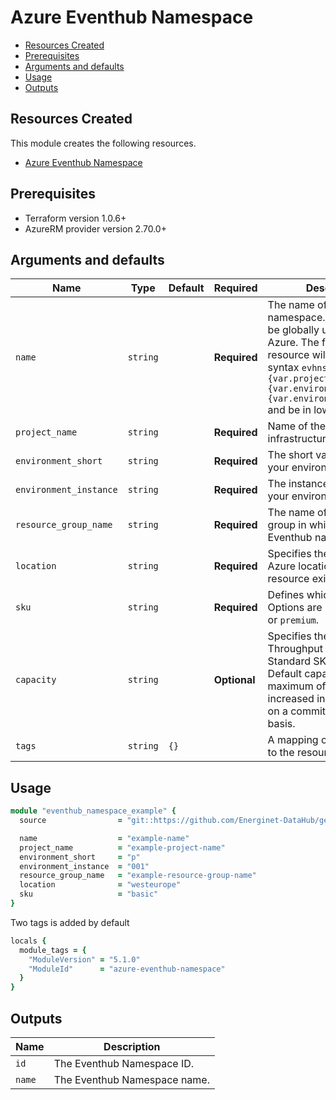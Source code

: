 # Azure Eventhub Namespace

- [Resources Created](#resources-created)
- [Prerequisites](#prerequisites)
- [Arguments and defaults](#arguments-and-defaults)
- [Usage](#usage)
- [Outputs](#outputs)

## Resources Created

This module creates the following resources.

- [Azure Eventhub Namespace](https://registry.terraform.io/providers/hashicorp/azurerm/latest/docs/resources/eventhub_namespace)

## Prerequisites

- Terraform version 1.0.6+
- AzureRM provider version 2.70.0+

## Arguments and defaults

| Name | Type | Default | Required | Description |
|-|-|-|-|-|
| `name` | `string` | | **Required** | The name of the Eventhub namespace. This needs to be globally unique within Azure. The final name of the resource will follow this syntax `evhns-{var.name}-{var.project_name}-{var.environment_short}-{var.environment_instance}` and be in lowercase. |
| `project_name` | `string` | | **Required** | Name of the project this infrastructure is a part of. |
| `environment_short` | `string` | | **Required** | The short value name of your environment. |
| `environment_instance` | `string` | | **Required** |  The instance number of your environment. |
| `resource_group_name` | `string` | | **Required** | The name of the resource group in which to create the Eventhub namespace. |
| `location` | `string` | | **Required** | Specifies the supported Azure location where the resource exists. |
| `sku` | `string` | | **Required** |  Defines which tier to use. Options are `basic`, `standard` or `premium`. |
| `capacity` | `string` | | **Optional** |  Specifies the Capacity / Throughput Units for a Standard SKU namespace. Default capacity has a maximum of 20, but can be increased in blocks of 20 on a committed purchase basis. |
| `tags` | `string` | `{}` | | A mapping of tags to assign to the resource. |

## Usage

```ruby
module "eventhub_namespace_example" { 
  source                = "git::https://github.com/Energinet-DataHub/geh-terraform-modules.git//azure/eventhub-namespace?ref=5.1.0"

  name                  = "example-name"
  project_name          = "example-project-name"
  environment_short     = "p"
  environment_instance  = "001"
  resource_group_name   = "example-resource-group-name"
  location              = "westeurope"
  sku                   = "basic"
}
```

Two tags is added by default

```ruby
locals {
  module_tags = {
    "ModuleVersion" = "5.1.0"
    "ModuleId"      = "azure-eventhub-namespace"
  }
}
```

## Outputs

| Name | Description |
|-|-|
| `id` | The Eventhub Namespace ID. |
| `name` | The Eventhub Namespace name. |